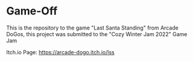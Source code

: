 # Game-Off
This is the repository to the game "Last Santa Standing" from Arcade DoGos, this project was submitted to the "Cozy Winter Jam 2022" Game Jam

Itch.io Page:
https://arcade-dogo.itch.io/lss
